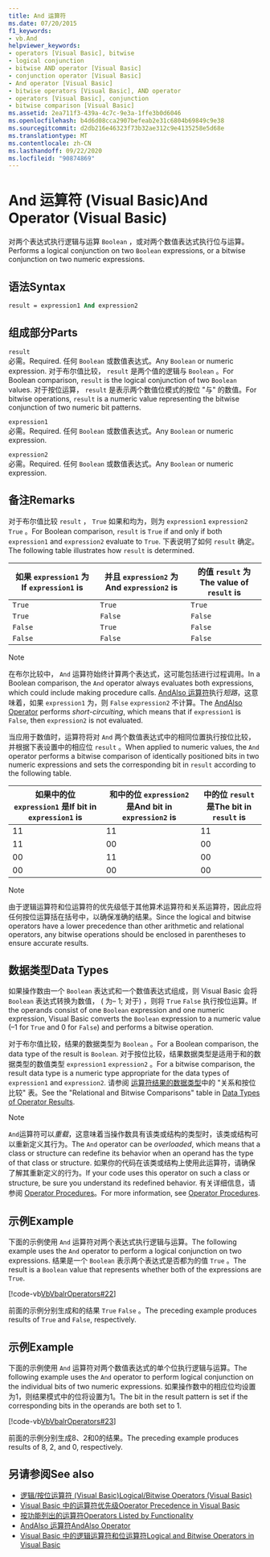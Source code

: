 ```yaml
---
title: And 运算符
ms.date: 07/20/2015
f1_keywords:
- vb.And
helpviewer_keywords:
- operators [Visual Basic], bitwise
- logical conjunction
- bitwise AND operator [Visual Basic]
- conjunction operator [Visual Basic]
- And operator [Visual Basic]
- bitwise operators [Visual Basic], AND operator
- operators [Visual Basic], conjunction
- bitwise comparison [Visual Basic]
ms.assetid: 2ea711f3-439a-4c7c-9e3a-1ffe3b0d6046
ms.openlocfilehash: b4d6d08cca2907befeab2e31c6804b69849c9e38
ms.sourcegitcommit: d2db216e46323f73b32ae312c9e4135258e5d68e
ms.translationtype: MT
ms.contentlocale: zh-CN
ms.lasthandoff: 09/22/2020
ms.locfileid: "90874869"
---
```

# <a name="and-operator-visual-basic"></a><span data-ttu-id="b5a98-102">And 运算符 (Visual Basic)</span><span class="sxs-lookup"><span data-stu-id="b5a98-102">And Operator (Visual Basic)</span></span>

<span data-ttu-id="b5a98-103">对两个表达式执行逻辑与运算 `Boolean` ，或对两个数值表达式执行位与运算。</span><span class="sxs-lookup"><span data-stu-id="b5a98-103">Performs a logical conjunction on two `Boolean` expressions, or a bitwise conjunction on two numeric expressions.</span></span>  
  
## <a name="syntax"></a><span data-ttu-id="b5a98-104">语法</span><span class="sxs-lookup"><span data-stu-id="b5a98-104">Syntax</span></span>  
  
```vb  
result = expression1 And expression2  
```  
  
## <a name="parts"></a><span data-ttu-id="b5a98-105">组成部分</span><span class="sxs-lookup"><span data-stu-id="b5a98-105">Parts</span></span>  

 `result`  
 <span data-ttu-id="b5a98-106">必需。</span><span class="sxs-lookup"><span data-stu-id="b5a98-106">Required.</span></span> <span data-ttu-id="b5a98-107">任何 `Boolean` 或数值表达式。</span><span class="sxs-lookup"><span data-stu-id="b5a98-107">Any `Boolean` or numeric expression.</span></span> <span data-ttu-id="b5a98-108">对于布尔值比较， `result` 是两个值的逻辑与 `Boolean` 。</span><span class="sxs-lookup"><span data-stu-id="b5a98-108">For Boolean comparison, `result` is the logical conjunction of two `Boolean` values.</span></span> <span data-ttu-id="b5a98-109">对于按位运算， `result` 是表示两个数值位模式的按位 "与" 的数值。</span><span class="sxs-lookup"><span data-stu-id="b5a98-109">For bitwise operations, `result` is a numeric value representing the bitwise conjunction of two numeric bit patterns.</span></span>  
  
 `expression1`  
 <span data-ttu-id="b5a98-110">必需。</span><span class="sxs-lookup"><span data-stu-id="b5a98-110">Required.</span></span> <span data-ttu-id="b5a98-111">任何 `Boolean` 或数值表达式。</span><span class="sxs-lookup"><span data-stu-id="b5a98-111">Any `Boolean` or numeric expression.</span></span>  
  
 `expression2`  
 <span data-ttu-id="b5a98-112">必需。</span><span class="sxs-lookup"><span data-stu-id="b5a98-112">Required.</span></span> <span data-ttu-id="b5a98-113">任何 `Boolean` 或数值表达式。</span><span class="sxs-lookup"><span data-stu-id="b5a98-113">Any `Boolean` or numeric expression.</span></span>  
  
## <a name="remarks"></a><span data-ttu-id="b5a98-114">备注</span><span class="sxs-lookup"><span data-stu-id="b5a98-114">Remarks</span></span>  

 <span data-ttu-id="b5a98-115">对于布尔值比较 `result` ， `True` 如果和均为，则为 `expression1` `expression2` `True` 。</span><span class="sxs-lookup"><span data-stu-id="b5a98-115">For Boolean comparison, `result` is `True` if and only if both `expression1` and `expression2` evaluate to `True`.</span></span> <span data-ttu-id="b5a98-116">下表说明了如何 `result` 确定。</span><span class="sxs-lookup"><span data-stu-id="b5a98-116">The following table illustrates how `result` is determined.</span></span>  
  
|<span data-ttu-id="b5a98-117">如果 `expression1` 为 </span><span class="sxs-lookup"><span data-stu-id="b5a98-117">If `expression1` is</span></span>|<span data-ttu-id="b5a98-118">并且 `expression2` 为</span><span class="sxs-lookup"><span data-stu-id="b5a98-118">And `expression2` is</span></span>|<span data-ttu-id="b5a98-119">的值 `result` 为</span><span class="sxs-lookup"><span data-stu-id="b5a98-119">The value of `result` is</span></span>|  
|-------------------------|--------------------------|------------------------------|  
|`True`|`True`|`True`|  
|`True`|`False`|`False`|  
|`False`|`True`|`False`|  
|`False`|`False`|`False`|  
  
> [!NOTE]
> <span data-ttu-id="b5a98-120">在布尔比较中， `And` 运算符始终计算两个表达式，这可能包括进行过程调用。</span><span class="sxs-lookup"><span data-stu-id="b5a98-120">In a Boolean comparison, the `And` operator always evaluates both expressions, which could include making procedure calls.</span></span> <span data-ttu-id="b5a98-121">[AndAlso 运算符](andalso-operator.md)执行*短路*，这意味着，如果 `expression1` 为，则 `False` `expression2` 不计算。</span><span class="sxs-lookup"><span data-stu-id="b5a98-121">The [AndAlso Operator](andalso-operator.md) performs *short-circuiting*, which means that if `expression1` is `False`, then `expression2` is not evaluated.</span></span>  
  
 <span data-ttu-id="b5a98-122">当应用于数值时，运算符将对 `And` 两个数值表达式中的相同位置执行按位比较，并根据下表设置中的相应位 `result` 。</span><span class="sxs-lookup"><span data-stu-id="b5a98-122">When applied to numeric values, the `And` operator performs a bitwise comparison of identically positioned bits in two numeric expressions and sets the corresponding bit in `result` according to the following table.</span></span>  
  
|<span data-ttu-id="b5a98-123">如果中的位 `expression1` 是</span><span class="sxs-lookup"><span data-stu-id="b5a98-123">If bit in `expression1` is</span></span>|<span data-ttu-id="b5a98-124">和中的位 `expression2` 是</span><span class="sxs-lookup"><span data-stu-id="b5a98-124">And bit in `expression2` is</span></span>|<span data-ttu-id="b5a98-125">中的位 `result` 是</span><span class="sxs-lookup"><span data-stu-id="b5a98-125">The bit in `result` is</span></span>|  
|--------------------------------|---------------------------------|----------------------------|  
|<span data-ttu-id="b5a98-126">1</span><span class="sxs-lookup"><span data-stu-id="b5a98-126">1</span></span>|<span data-ttu-id="b5a98-127">1</span><span class="sxs-lookup"><span data-stu-id="b5a98-127">1</span></span>|<span data-ttu-id="b5a98-128">1</span><span class="sxs-lookup"><span data-stu-id="b5a98-128">1</span></span>|  
|<span data-ttu-id="b5a98-129">1</span><span class="sxs-lookup"><span data-stu-id="b5a98-129">1</span></span>|<span data-ttu-id="b5a98-130">0</span><span class="sxs-lookup"><span data-stu-id="b5a98-130">0</span></span>|<span data-ttu-id="b5a98-131">0</span><span class="sxs-lookup"><span data-stu-id="b5a98-131">0</span></span>|  
|<span data-ttu-id="b5a98-132">0</span><span class="sxs-lookup"><span data-stu-id="b5a98-132">0</span></span>|<span data-ttu-id="b5a98-133">1</span><span class="sxs-lookup"><span data-stu-id="b5a98-133">1</span></span>|<span data-ttu-id="b5a98-134">0</span><span class="sxs-lookup"><span data-stu-id="b5a98-134">0</span></span>|  
|<span data-ttu-id="b5a98-135">0</span><span class="sxs-lookup"><span data-stu-id="b5a98-135">0</span></span>|<span data-ttu-id="b5a98-136">0</span><span class="sxs-lookup"><span data-stu-id="b5a98-136">0</span></span>|<span data-ttu-id="b5a98-137">0</span><span class="sxs-lookup"><span data-stu-id="b5a98-137">0</span></span>|  
  
> [!NOTE]
> <span data-ttu-id="b5a98-138">由于逻辑运算符和位运算符的优先级低于其他算术运算符和关系运算符，因此应将任何按位运算括在括号中，以确保准确的结果。</span><span class="sxs-lookup"><span data-stu-id="b5a98-138">Since the logical and bitwise operators have a lower precedence than other arithmetic and relational operators, any bitwise operations should be enclosed in parentheses to ensure accurate results.</span></span>  
  
## <a name="data-types"></a><span data-ttu-id="b5a98-139">数据类型</span><span class="sxs-lookup"><span data-stu-id="b5a98-139">Data Types</span></span>  

 <span data-ttu-id="b5a98-140">如果操作数由一个 `Boolean` 表达式和一个数值表达式组成，则 Visual Basic 会将 `Boolean` 表达式转换为数值， ( 为– 1; 对于) ，则将 `True` `False` 执行按位运算。</span><span class="sxs-lookup"><span data-stu-id="b5a98-140">If the operands consist of one `Boolean` expression and one numeric expression, Visual Basic converts the `Boolean` expression to a numeric value (–1 for `True` and 0 for `False`) and performs a bitwise operation.</span></span>  
  
 <span data-ttu-id="b5a98-141">对于布尔值比较，结果的数据类型为 `Boolean` 。</span><span class="sxs-lookup"><span data-stu-id="b5a98-141">For a Boolean comparison, the data type of the result is `Boolean`.</span></span> <span data-ttu-id="b5a98-142">对于按位比较，结果数据类型是适用于和的数据类型的数值类型 `expression1` `expression2` 。</span><span class="sxs-lookup"><span data-stu-id="b5a98-142">For a bitwise comparison, the result data type is a numeric type appropriate for the data types of `expression1` and `expression2`.</span></span> <span data-ttu-id="b5a98-143">请参阅 [运算符结果的数据类型](data-types-of-operator-results.md)中的 "关系和按位比较" 表。</span><span class="sxs-lookup"><span data-stu-id="b5a98-143">See the "Relational and Bitwise Comparisons" table in [Data Types of Operator Results](data-types-of-operator-results.md).</span></span>  
  
> [!NOTE]
> <span data-ttu-id="b5a98-144">`And`运算符可以*重载*，这意味着当操作数具有该类或结构的类型时，该类或结构可以重新定义其行为。</span><span class="sxs-lookup"><span data-stu-id="b5a98-144">The `And` operator can be *overloaded*, which means that a class or structure can redefine its behavior when an operand has the type of that class or structure.</span></span> <span data-ttu-id="b5a98-145">如果你的代码在该类或结构上使用此运算符，请确保了解其重新定义的行为。</span><span class="sxs-lookup"><span data-stu-id="b5a98-145">If your code uses this operator on such a class or structure, be sure you understand its redefined behavior.</span></span> <span data-ttu-id="b5a98-146">有关详细信息，请参阅 [Operator Procedures](../../programming-guide/language-features/procedures/operator-procedures.md)。</span><span class="sxs-lookup"><span data-stu-id="b5a98-146">For more information, see [Operator Procedures](../../programming-guide/language-features/procedures/operator-procedures.md).</span></span>  
  
## <a name="example"></a><span data-ttu-id="b5a98-147">示例</span><span class="sxs-lookup"><span data-stu-id="b5a98-147">Example</span></span>  

 <span data-ttu-id="b5a98-148">下面的示例使用 `And` 运算符对两个表达式执行逻辑与运算。</span><span class="sxs-lookup"><span data-stu-id="b5a98-148">The following example uses the `And` operator to perform a logical conjunction on two expressions.</span></span> <span data-ttu-id="b5a98-149">结果是一个 `Boolean` 表示两个表达式是否都为的值 `True` 。</span><span class="sxs-lookup"><span data-stu-id="b5a98-149">The result is a `Boolean` value that represents whether both of the expressions are `True`.</span></span>  
  
 [!code-vb[VbVbalrOperators#22](~/samples/snippets/visualbasic/VS_Snippets_VBCSharp/VbVbalrOperators/VB/Class1.vb#22)]  
  
 <span data-ttu-id="b5a98-150">前面的示例分别生成和的结果 `True` `False` 。</span><span class="sxs-lookup"><span data-stu-id="b5a98-150">The preceding example produces results of `True` and `False`, respectively.</span></span>  
  
## <a name="example"></a><span data-ttu-id="b5a98-151">示例</span><span class="sxs-lookup"><span data-stu-id="b5a98-151">Example</span></span>  

 <span data-ttu-id="b5a98-152">下面的示例使用 `And` 运算符对两个数值表达式的单个位执行逻辑与运算。</span><span class="sxs-lookup"><span data-stu-id="b5a98-152">The following example uses the `And` operator to perform logical conjunction on the individual bits of two numeric expressions.</span></span> <span data-ttu-id="b5a98-153">如果操作数中的相应位均设置为1，则结果模式中的位将设置为1。</span><span class="sxs-lookup"><span data-stu-id="b5a98-153">The bit in the result pattern is set if the corresponding bits in the operands are both set to 1.</span></span>  
  
 [!code-vb[VbVbalrOperators#23](~/samples/snippets/visualbasic/VS_Snippets_VBCSharp/VbVbalrOperators/VB/Class1.vb#23)]  
  
 <span data-ttu-id="b5a98-154">前面的示例分别生成8、2和0的结果。</span><span class="sxs-lookup"><span data-stu-id="b5a98-154">The preceding example produces results of 8, 2, and 0, respectively.</span></span>  
  
## <a name="see-also"></a><span data-ttu-id="b5a98-155">另请参阅</span><span class="sxs-lookup"><span data-stu-id="b5a98-155">See also</span></span>

- [<span data-ttu-id="b5a98-156">逻辑/按位运算符 (Visual Basic)</span><span class="sxs-lookup"><span data-stu-id="b5a98-156">Logical/Bitwise Operators (Visual Basic)</span></span>](logical-bitwise-operators.md)
- [<span data-ttu-id="b5a98-157">Visual Basic 中的运算符优先级</span><span class="sxs-lookup"><span data-stu-id="b5a98-157">Operator Precedence in Visual Basic</span></span>](operator-precedence.md)
- [<span data-ttu-id="b5a98-158">按功能列出的运算符</span><span class="sxs-lookup"><span data-stu-id="b5a98-158">Operators Listed by Functionality</span></span>](operators-listed-by-functionality.md)
- [<span data-ttu-id="b5a98-159">AndAlso 运算符</span><span class="sxs-lookup"><span data-stu-id="b5a98-159">AndAlso Operator</span></span>](andalso-operator.md)
- [<span data-ttu-id="b5a98-160">Visual Basic 中的逻辑运算符和位运算符</span><span class="sxs-lookup"><span data-stu-id="b5a98-160">Logical and Bitwise Operators in Visual Basic</span></span>](../../programming-guide/language-features/operators-and-expressions/logical-and-bitwise-operators.md)
